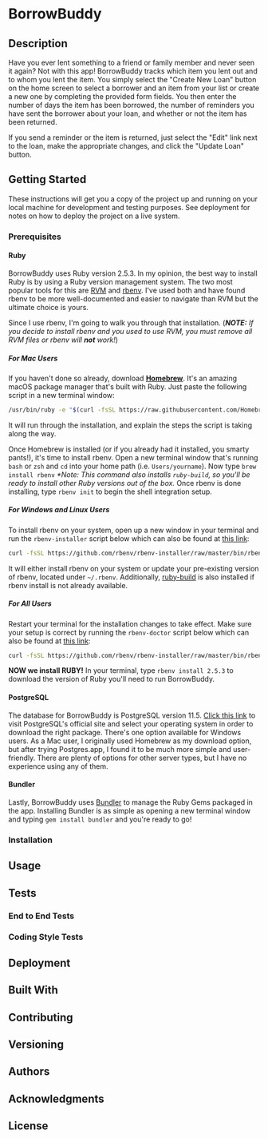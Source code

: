 <!-- This README would normally document whatever steps are necessary to get the
application up and running.

Things you may want to cover:

* Ruby version

* System dependencies

* Configuration

* Database creation

* Database initialization

* How to run the test suite

* Services (job queues, cache servers, search engines, etc.)

* Deployment instructions

* ... -->

# BorrowBuddy

## Description

Have you ever lent something to a friend or family member and never seen it again? Not with this app! BorrowBuddy tracks which item you lent out and to whom you lent the item. You simply select the "Create New Loan" button on the home screen to select a borrower and an item from your list or create a new one by completing the provided form fields. You then enter the number of days the item has been borrowed, the number of reminders you have sent the borrower about your loan, and whether or not the item has been returned.

If you send a reminder or the item is returned, just select the "Edit" link next to the loan, make the appropriate changes, and click the "Update Loan" button.

## Getting Started

These instructions will get you a copy of the project up and running on your local machine for development and testing purposes. See deployment for notes on how to deploy the project on a live system.

### Prerequisites

#### Ruby

BorrowBuddy uses Ruby version 2.5.3. In my opinion, the best way to install Ruby is by using a Ruby version management system. The two most popular tools for this are [RVM](https://rvm.io/) and [rbenv](https://github.com/rbenv/rbenv). I've used both and have found rbenv to be more well-documented and easier to navigate than RVM but the ultimate choice is yours.

Since I use rbenv, I'm going to walk you through that installation. (_**NOTE:** If you decide to install rbenv and you used to use RVM, you must remove all RVM files or rbenv will **not** work!_)

##### For Mac Users

If you haven't done so already, download **[Homebrew](https://brew.sh/)**. It's an amazing macOS package manager that's built with Ruby. Just paste the following script in a new terminal window:

```bash
/usr/bin/ruby -e "$(curl -fsSL https://raw.githubusercontent.com/Homebrew/install/master/install)"
```

It will run through the installation, and explain the steps the script is taking along the way.

Once Homebrew is installed (or if you already had it installed, you smarty pants!), it's time to install rbenv. Open a new terminal window that's running `bash` or `zsh` and `cd` into your home path (i.e. `Users/yourname`). Now type `brew install rbenv` _*Note: This command also installs `ruby-build`, so you'll be ready to install other Ruby versions out of the box._ Once rbenv is done installing, type `rbenv init` to begin the shell integration setup.

##### For Windows and Linux Users

To install rbenv on your system, open up a new window in your terminal and run the `rbenv-installer` script below which can also be found at [this link](https://github.com/rbenv/rbenv-installer#rbenv-installer):

```bash
curl -fsSL https://github.com/rbenv/rbenv-installer/raw/master/bin/rbenv-installer | bash
```

It will either install rbenv on your system or update your pre-existing version of rbenv, located under `~/.rbenv`. Additionally, [ruby-build](https://github.com/rbenv/ruby-build) is also installed if rbenv install is not already available.

##### For All Users

Restart your terminal for the installation changes to take effect. Make sure your setup is correct by running the `rbenv-doctor` script below which can also be found at [this link](https://github.com/rbenv/rbenv-installer#rbenv-installer):

```bash
curl -fsSL https://github.com/rbenv/rbenv-installer/raw/master/bin/rbenv-doctor | bash
```

**NOW we install RUBY!** In your terminal, type `rbenv install 2.5.3` to download the version of Ruby you'll need to run BorrowBuddy.

#### PostgreSQL

The database for BorrowBuddy is PostgreSQL version 11.5. [Click this link](https://www.postgresql.org/download/) to visit PostgreSQL's official site and select your operating system in order to download the right package. There's one option available for Windows users. As a Mac user, I originally used Homebrew as my download option, but after trying Postgres.app, I found it to be much more simple and user-friendly. There are plenty of options for other server types, but I have no experience using any of them.

#### Bundler

Lastly, BorrowBuddy uses [Bundler](https://bundler.io/) to manage the Ruby Gems packaged in the app. Installing Bundler is as simple as opening a new terminal window and typing `gem install bundler` and you're ready to go!

### Installation

<!-- A step by step series of examples that tell you how to get a development env running

Say what the step will be

```
Give the example
```

And repeat

```
until finished
``` -->

## Usage

<!-- End with an example of getting some data out of the system or using it for a little demo -->

## Tests

<!-- Explain how to run the automated tests for this system -->

### End to End Tests

<!-- Explain what these tests test and why

```
Give an example
``` -->

### Coding Style Tests

<!-- Explain what these tests test and why

```
Give an example
``` -->

## Deployment

<!-- Add additional notes about how to deploy this on a live system -->

## Built With

<!-- * [Dropwizard](http://www.dropwizard.io/1.0.2/docs/) - The web framework used
* [Maven](https://maven.apache.org/) - Dependency Management
* [ROME](https://rometools.github.io/rome/) - Used to generate RSS Feeds -->

## Contributing

<!-- Please read [CONTRIBUTING.md](https://gist.github.com/PurpleBooth/b24679402957c63ec426) for details on our code of conduct, and the process for submitting pull requests to us. -->

## Versioning

<!-- We use [SemVer](http://semver.org/) for versioning. For the versions available, see the [tags on this repository](https://github.com/your/project/tags). -->

## Authors

<!-- * **Billie Thompson** - *Initial work* - [PurpleBooth](https://github.com/PurpleBooth)

See also the list of [contributors](https://github.com/your/project/contributors) who participated in this project. -->

## Acknowledgments

<!-- * Hat tip to anyone whose code was used
* Inspiration
* etc
* Anything else that seems useful -->

## License

<!-- This project is licensed under the MIT License - see the [LICENSE.md](LICENSE.md) file for details -->
